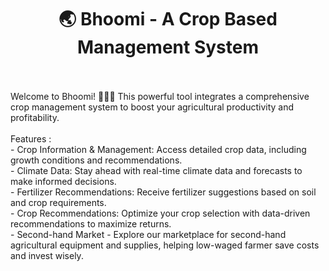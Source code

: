 <h1 align="center">🌏 Bhoomi - A Crop Based Management System</h1>
  <br>
  <br>
Welcome to Bhoomi! 🧑‍🌾🌱 This powerful tool integrates a comprehensive crop management system to boost your agricultural productivity and profitability.  <br>
  <br>
Features :  <br>
- Crop Information & Management: Access detailed crop data, including growth conditions and recommendations.  <br>
- Climate Data: Stay ahead with real-time climate data and forecasts to make informed decisions.  <br>
- Fertilizer Recommendations: Receive fertilizer suggestions based on soil and crop requirements.  <br>
- Crop Recommendations: Optimize your crop selection with data-driven recommendations to maximize returns.  <br>
- Second-hand Market - Explore our marketplace for second-hand agricultural equipment and supplies, helping low-waged farmer save costs and invest wisely.  <br>
  <br>
